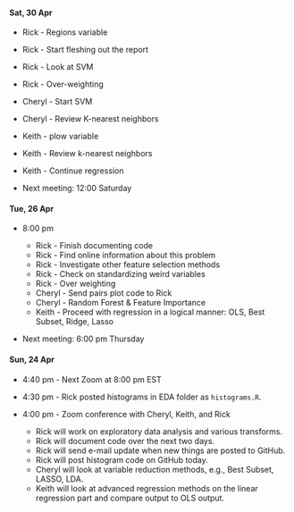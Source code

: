 #### Sat, 30 Apr
* Rick - Regions variable
* Rick - Start fleshing out the report
* Rick - Look at SVM
* Rick - Over-weighting
* Cheryl - Start SVM
* Cheryl - Review K-nearest neighbors
* Keith - plow variable
* Keith - Review k-nearest neighbors
* Keith - Continue regression  

* Next meeting: 12:00 Saturday

#### Tue, 26 Apr
* 8:00 pm
  * Rick - Finish documenting code
  * Rick - Find online information about this problem
  * Rick - Investigate other feature selection methods
  * Rick - Check on standardizing weird variables
  * Rick - Over weighting
  * Cheryl - Send pairs plot code to Rick
  * Cheryl - Random Forest & Feature Importance
  * Keith - Proceed with regression in a logical manner: OLS, Best Subset, Ridge, Lasso

* Next meeting: 6:00 pm Thursday

#### Sun, 24 Apr 
* 4:40 pm - Next Zoom at 8:00 pm EST

* 4:30 pm - Rick posted histograms in EDA folder as `histograms.R`.

* 4:00 pm - Zoom conference with Cheryl, Keith, and Rick
  * Rick will work on exploratory data analysis and various transforms.
  * Rick will document code over the next two days.
  * Rick will send e-mail update when new things are posted to GitHub.
  * Rick will post histogram code on GitHub today.
  * Cheryl will look at variable reduction methods, e.g., Best Subset, LASSO, LDA.
  * Keith will look at advanced regression methods on the linear regression part and compare output to OLS output.
